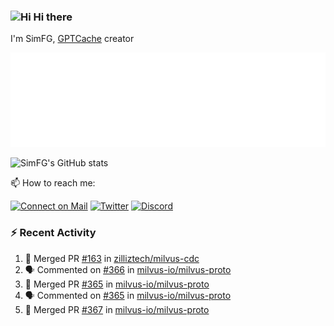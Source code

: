 ### <img src='https://qpluspicture.oss-cn-beijing.aliyuncs.com/6LjjQA/Hi.gif' alt='Hi' width="24"/> Hi there

I'm SimFG, [GPTCache](https://github.com/zilliztech/GPTCache) creator

![Metrics 👋](/metrics.plugin.followup.user.svg)

![SimFG's GitHub stats](https://github-readme-stats.vercel.app/api?username=SimFG&show_icons=true&theme=radical&count_private=true)

📫 How to reach me:

[![Connect on Mail](https://img.shields.io/badge/Ask%20me-anything-1abc9c.svg)](mailto:1142838399@qq.com)
[![Twitter](https://img.shields.io/twitter/follow/FogSim?style=social)](https://twitter.com/FogSim)
[![Discord](https://img.shields.io/discord/1092648432495251507?label=Discord&logo=discord)](https://discord.gg/Q8C6WEjSWV)

### :zap: Recent Activity

<!--START_SECTION:activity-->
1. 🎉 Merged PR [#163](https://github.com/zilliztech/milvus-cdc/pull/163) in [zilliztech/milvus-cdc](https://github.com/zilliztech/milvus-cdc)
2. 🗣 Commented on [#366](https://github.com/milvus-io/milvus-proto/issues/366) in [milvus-io/milvus-proto](https://github.com/milvus-io/milvus-proto)
3. 🎉 Merged PR [#365](https://github.com/milvus-io/milvus-proto/pull/365) in [milvus-io/milvus-proto](https://github.com/milvus-io/milvus-proto)
4. 🗣 Commented on [#365](https://github.com/milvus-io/milvus-proto/issues/365) in [milvus-io/milvus-proto](https://github.com/milvus-io/milvus-proto)
5. 🎉 Merged PR [#367](https://github.com/milvus-io/milvus-proto/pull/367) in [milvus-io/milvus-proto](https://github.com/milvus-io/milvus-proto)
<!--END_SECTION:activity-->

